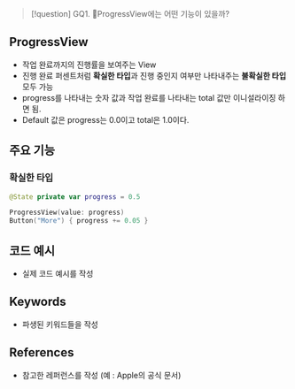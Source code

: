 >[!question]
>GQ1. ProgressView에는 어떤 기능이 있을까?

## ProgressView
- 작업 완료까지의 진행률을 보여주는 View
- 진행 완료 퍼센트처럼 **확실한 타입**과 진행 중인지 여부만 나타내주는 **불확실한 타입** 모두 가능
- progress를 나타내는 숫자 값과 작업 완료를 나타내는 total 값만 이니설라이징 하면 됨.
- Default 값은 progress는 0.0이고 total은 1.0이다.

## 주요 기능
### 확실한 타입
```swift
@State private var progress = 0.5

ProgressView(value: progress)
Button("More") { progress += 0.05 }
```

## 코드 예시
+ 실제 코드 예시를 작성

## Keywords
+ 파생된 키워드들을 작성

## References
- 참고한 레퍼런스를 작성 (예 : Apple의 공식 문서)